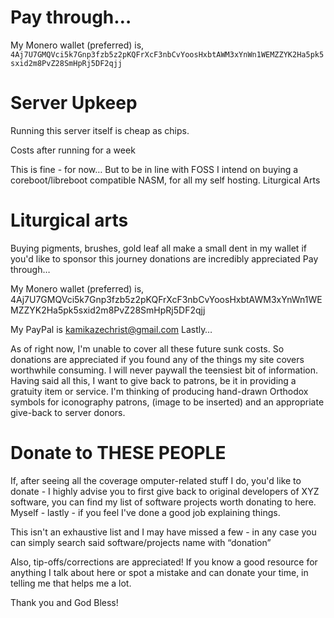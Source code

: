 # Pay through&hellip;

My Monero wallet (preferred) is,
`
4Aj7U7GMQVci5k7Gnp3fzb5z2pKQFrXcF3nbCvYoosHxbtAWM3xYnWn1WEMZZYK2Ha5pk5sxid2m8PvZ28SmHpRj5DF2qjj`

# Server Upkeep

Running this server itself is cheap as chips.

Costs after running for a week

This is fine - for now… But to be in line with FOSS I intend on buying a coreboot/libreboot compatible NASM, for all my self hosting.
Liturgical Arts

# Liturgical arts

Buying pigments, brushes, gold leaf all make a small dent in my wallet if you'd like to sponsor this journey donations are incredibly appreciated
Pay through…

My Monero wallet (preferred) is,
4Aj7U7GMQVci5k7Gnp3fzb5z2pKQFrXcF3nbCvYoosHxbtAWM3xYnWn1WEMZZYK2Ha5pk5sxid2m8PvZ28SmHpRj5DF2qjj

My PayPal is kamikazechrist@gmail.com
Lastly…

As of right now, I'm unable to cover all these future sunk costs. So donations are appreciated if you found any of the things my site covers worthwhile consuming. I will never paywall the teensiest bit of information. Having said all this, I want to give back to patrons, be it in providing a gratuity item or service. I'm thinking of producing hand-drawn Orthodox symbols for iconography patrons, (image to be inserted) and an appropriate give-back to server donors.

# Donate to THESE PEOPLE

If, after seeing all the coverage omputer-related stuff I do, you'd like to donate - I highly advise you to first give back to original developers of XYZ software, you can find my list of software projects worth donating to here. Myself - lastly - if you feel I've done a good job explaining things.

This isn't an exhaustive list and I may have missed a few - in any case you can simply search said software/projects name with &ldquo;donation&rdquo;

Also, tip-offs/corrections are appreciated! If you know a good resource for anything I talk about here or spot a mistake and can donate your time, in telling me that helps me a lot.

Thank you and God Bless!
